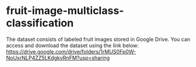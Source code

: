 # fruit-image-multiclass-classification

The dataset consists of labeled fruit images stored in Google Drive. You can access and download the dataset using the link below:
https://drive.google.com/drive/folders/1rMUS0Fp0W-NoUxrNLP4ZZ5LKdgkvRnFM?usp=sharing
